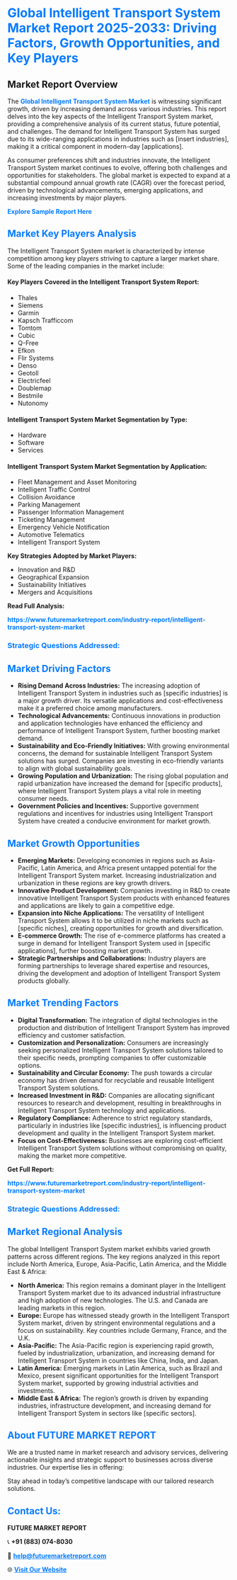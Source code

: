 <h1 style="color: #007BFF;">Global Intelligent Transport System Market Report 2025-2033: Driving Factors, Growth Opportunities, and Key Players</h1>

<section id="overview">
<h2>Market Report Overview</h2>
<p>The <a href="https://www.futuremarketreport.com/industry-report/intelligent-transport-system-market" style="color: #007BFF; text-decoration: none;"><strong>Global Intelligent Transport System Market</strong></a> is witnessing significant growth, driven by increasing demand across various industries. This report delves into the key aspects of the Intelligent Transport System market, providing a comprehensive analysis of its current status, future potential, and challenges. The demand for Intelligent Transport System has surged due to its wide-ranging applications in industries such as [insert industries], making it a critical component in modern-day [applications].</p>
<p>As consumer preferences shift and industries innovate, the Intelligent Transport System market continues to evolve, offering both challenges and opportunities for stakeholders. The global market is expected to expand at a substantial compound annual growth rate (CAGR) over the forecast period, driven by technological advancements, emerging applications, and increasing investments by major players.</p>
</section>

<section id="overview">
<p><a href="https://www.futuremarketreport.com/request-sample/reportId=120059" style="color: #007BFF; text-decoration: none;"><strong>Explore Sample Report Here</strong></a></p>
</section>

<section id="key-players">
<h2 style="color: #007BFF;">Market Key Players Analysis</h2>
<p>The Intelligent Transport System market is characterized by intense competition among key players striving to capture a larger market share. Some of the leading companies in the market include:</p>
<h4>Key Players Covered in the Intelligent Transport System Report:</h4>
<ul><li>Thales</li><li>Siemens</li><li>Garmin</li><li>Kapsch Trafficcom</li><li>Tomtom</li><li>Cubic</li><li>Q-Free</li><li>Efkon</li><li>Flir Systems</li><li>Denso</li><li>Geotoll</li><li>Electricfeel</li><li>Doublemap</li><li>Bestmile</li><li>Nutonomy</li></ul>
<h4>Intelligent Transport System Market Segmentation by Type:</h4>
<ul><li>Hardware</li><li>Software</li><li>Services</li></ul>

<h4>Intelligent Transport System Market Segmentation by Application:</h4>
<ul><li>Fleet Management and Asset Monitoring</li><li>Intelligent Traffic Control</li><li>Collision Avoidance</li><li>Parking Management</li><li>Passenger Information Management</li><li>Ticketing Management</li><li>Emergency Vehicle Notification</li><li>Automotive Telematics</li><li>Intelligent Transport System</li></ul>
<p><strong>Key Strategies Adopted by Market Players:</strong></p>
<ul>
<li>Innovation and R&D</li>
<li>Geographical Expansion</li>
<li>Sustainability Initiatives</li>
<li>Mergers and Acquisitions</li>
</ul>
</section>

<section>
<p><strong>Read Full Analysis: </strong></p><a href="https://www.futuremarketreport.com/industry-report/intelligent-transport-system-market" style="color: #007BFF; text-decoration: none;"><strong>https://www.futuremarketreport.com/industry-report/intelligent-transport-system-market</strong></a>
<h3 style="color: #007BFF;">Strategic Questions Addressed:</h3>
</section>

<section id="driving-factors">
<h2 style="color: #007BFF;">Market Driving Factors</h2>
<ul>
<li><strong>Rising Demand Across Industries:</strong> The increasing adoption of Intelligent Transport System in industries such as [specific industries] is a major growth driver. Its versatile applications and cost-effectiveness make it a preferred choice among manufacturers.</li>
<li><strong>Technological Advancements:</strong> Continuous innovations in production and application technologies have enhanced the efficiency and performance of Intelligent Transport System, further boosting market demand.</li>
<li><strong>Sustainability and Eco-Friendly Initiatives:</strong> With growing environmental concerns, the demand for sustainable Intelligent Transport System solutions has surged. Companies are investing in eco-friendly variants to align with global sustainability goals.</li>
<li><strong>Growing Population and Urbanization:</strong> The rising global population and rapid urbanization have increased the demand for [specific products], where Intelligent Transport System plays a vital role in meeting consumer needs.</li>
<li><strong>Government Policies and Incentives:</strong> Supportive government regulations and incentives for industries using Intelligent Transport System have created a conducive environment for market growth.</li>
</ul>
</section>

<section id="growth-opportunities">
<h2 style="color: #007BFF;">Market Growth Opportunities</h2>
<ul>
<li><strong>Emerging Markets:</strong> Developing economies in regions such as Asia-Pacific, Latin America, and Africa present untapped potential for the Intelligent Transport System market. Increasing industrialization and urbanization in these regions are key growth drivers.</li>
<li><strong>Innovative Product Development:</strong> Companies investing in R&D to create innovative Intelligent Transport System products with enhanced features and applications are likely to gain a competitive edge.</li>
<li><strong>Expansion into Niche Applications:</strong> The versatility of Intelligent Transport System allows it to be utilized in niche markets such as [specific niches], creating opportunities for growth and diversification.</li>
<li><strong>E-commerce Growth:</strong> The rise of e-commerce platforms has created a surge in demand for Intelligent Transport System used in [specific applications], further boosting market growth.</li>
<li><strong>Strategic Partnerships and Collaborations:</strong> Industry players are forming partnerships to leverage shared expertise and resources, driving the development and adoption of Intelligent Transport System products globally.</li>
</ul>
</section>

<section id="trending-factors">
<h2 style="color: #007BFF;">Market Trending Factors</h2>
<ul>
<li><strong>Digital Transformation:</strong> The integration of digital technologies in the production and distribution of Intelligent Transport System has improved efficiency and customer satisfaction.</li>
<li><strong>Customization and Personalization:</strong> Consumers are increasingly seeking personalized Intelligent Transport System solutions tailored to their specific needs, prompting companies to offer customizable options.</li>
<li><strong>Sustainability and Circular Economy:</strong> The push towards a circular economy has driven demand for recyclable and reusable Intelligent Transport System solutions.</li>
<li><strong>Increased Investment in R&D:</strong> Companies are allocating significant resources to research and development, resulting in breakthroughs in Intelligent Transport System technology and applications.</li>
<li><strong>Regulatory Compliance:</strong> Adherence to strict regulatory standards, particularly in industries like [specific industries], is influencing product development and quality in the Intelligent Transport System market.</li>
<li><strong>Focus on Cost-Effectiveness:</strong> Businesses are exploring cost-efficient Intelligent Transport System solutions without compromising on quality, making the market more competitive.</li>
</ul>
</section>

<section>
<p><strong>Get Full Report: </strong></p><a href="https://www.futuremarketreport.com/industry-report/intelligent-transport-system-market" style="color: #007BFF; text-decoration: none;"><strong>https://www.futuremarketreport.com/industry-report/intelligent-transport-system-market</strong></a>
<h3 style="color: #007BFF;">Strategic Questions Addressed:</h3>
</section>


<section id="regional-analysis">
<h2 style="color: #007BFF;">Market Regional Analysis</h2>
<p>The global Intelligent Transport System market exhibits varied growth patterns across different regions. The key regions analyzed in this report include North America, Europe, Asia-Pacific, Latin America, and the Middle East & Africa:</p>
<ul>
<li><strong>North America:</strong> This region remains a dominant player in the Intelligent Transport System market due to its advanced industrial infrastructure and high adoption of new technologies. The U.S. and Canada are leading markets in this region.</li>
<li><strong>Europe:</strong> Europe has witnessed steady growth in the Intelligent Transport System market, driven by stringent environmental regulations and a focus on sustainability. Key countries include Germany, France, and the U.K.</li>
<li><strong>Asia-Pacific:</strong> The Asia-Pacific region is experiencing rapid growth, fueled by industrialization, urbanization, and increasing demand for Intelligent Transport System in countries like China, India, and Japan.</li>
<li><strong>Latin America:</strong> Emerging markets in Latin America, such as Brazil and Mexico, present significant opportunities for the Intelligent Transport System market, supported by growing industrial activities and investments.</li>
<li><strong>Middle East & Africa:</strong> The region’s growth is driven by expanding industries, infrastructure development, and increasing demand for Intelligent Transport System in sectors like [specific sectors].</li>
</ul>
</section>

<footer>
<h2 style="color: #007BFF;">About FUTURE MARKET REPORT</h2>
<p>We are a trusted name in market research and advisory services, delivering actionable insights and strategic support to businesses across diverse industries. Our expertise lies in offering:</p>

<p>Stay ahead in today’s competitive landscape with our tailored research solutions.</p>

<h2 style="color: #007BFF;">Contact Us:</h2>
<p><strong>FUTURE MARKET REPORT</strong></p>
<p>📞 <strong>+91 (883) 074-8030</strong></p>
<p>📧 <strong><a href="mailto:help@futuremarketreport.com" style="color: #007BFF;">help@futuremarketreport.com</a></strong></p>
<p>🌐 <strong><a href="https://www.futuremarketreport.com/" style="color: #007BFF;">Visit Our Website</a></strong></p>
</footer>